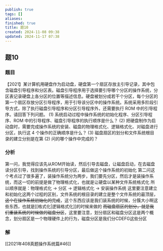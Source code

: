 ```yaml
---
publish: true
tags: []
aliases: 
finished: true
title: 题10
created: 2024-11-08 09:38
updated: 2024-11-17 07:38
---
```

## 题10
### 题目
【2021】某计算机用硬盘作为启动盘，硬盘第一个扇区存放主引导记录，其中包含磁盘引导程序和分区表。磁盘引导程序用于选择要引导哪个分区的操作系统，分区表记录硬盘上各分区的位置等描述信息。硬盘被划分成若干个分区，每个分区的第一个扇区存放分区引导程序，用于引导该分区中的操作系统。系统采用多阶段引导方式，除了执行磁盘引导程序和分区引导程序外，还需要执行 ROM 中的引导程序。请回答下列问题。
(1) 系统启动过程中操作系统的初始化程序、分区引导程序、ROM 中的引导程序、磁盘引导程序的执行顺序是什么？
(2) 把硬盘制作为启动盘时，需要完成操作系统的安装、磁盘的物理格式化、逻辑格式化、对磁盘进行分区，执行这 4 个操作的正确顺序是什么？
(3) 磁盘扇区的划分和文件系统根目录的建立分别是在第 (2) 问的哪个操作中完成的？
### 分析
第一问，我觉得应该先从ROM开始读，然后引导去磁盘，让磁盘启动，在去磁盘读分区引导，找到操作系统的引导分区，最后做这个操作系统的初始化
第二问这个考点过了很多遍了，装操作系统分为两步，我们要先分区，然后才是装操作系统，而这一切的前提是做了物理格式化，也就是让硬盘以某种文件系统格式化
所以顺序就是：物理格式化 -> 分区 -> 逻辑格式化 -> 安装操作系统
这里要注意建立和初始化这两个过程的区别，文件系统的根目录的建立是整个文件系统的最顶层，~~这个在操作系统初始化的完成~~，这个东西应该是我们装系统的时候，分簇大小啊这些东西，也就是[[格式化|逻辑格式化]]的时候来做的
~~而磁盘扇区的划分，就是我们重装系统的时候做的磁盘分区~~，这里要注意，划分扇区和磁盘分区这是两个概念，划分扇区是一个物理硬件上的行为，磁盘分区是我们分CDEFG这些分区
### 解
[[2021年408真题操作系统篇#46]]

